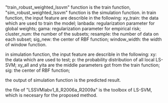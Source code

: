 
"train_robust_weighted_lssvm" function is the train function, 
"sim_robust_weighted_lssvm" function is the simulation function.
in train function, the input feature are describle in the following:
xy_train: the data which are used to train the model;
lanbada: regularization parameter for global weights;
gama: regularization parameter for empirical risk;
cluster_num: the number of the subsets;
resample: the number of data on each subset;
sig_new: the center of RBF function;
window_width: the width of window function.


in simulation function, the input feature are describle in the following:
xy: the data which are used to test;
p: the probability distribution of all local LS-SVM;
xy_all and yita are the middle parameters got from the train function;
sig: the center of RBF function;

the output of simulation function is the predicted result.


the file of "LSSVMlabv1_8_R2006a_R2009a" is the toolbox of LS-SVM, which is necesary for the proposed method.
